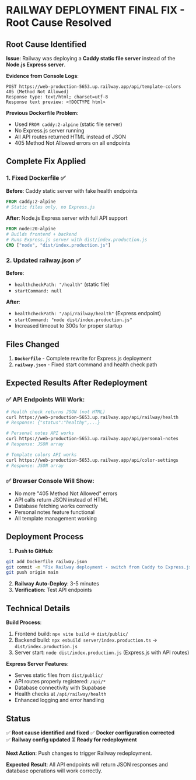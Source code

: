 # RAILWAY DEPLOYMENT FINAL FIX - Root Cause Resolved

## Root Cause Identified

**Issue**: Railway was deploying a **Caddy static file server** instead of the **Node.js Express server**.

**Evidence from Console Logs**:
```
POST https://web-production-5653.up.railway.app/api/template-colors 405 (Method Not Allowed)
Response type: text/html; charset=utf-8
Response text preview: <!DOCTYPE html>
```

**Previous Dockerfile Problem**:
- Used `FROM caddy:2-alpine` (static file server)
- No Express.js server running
- All API routes returned HTML instead of JSON
- 405 Method Not Allowed errors on all endpoints

## Complete Fix Applied

### 1. Fixed Dockerfile ✅
**Before**: Caddy static server with fake health endpoints
```dockerfile
FROM caddy:2-alpine
# Static files only, no Express.js
```

**After**: Node.js Express server with full API support
```dockerfile
FROM node:20-alpine
# Builds frontend + backend
# Runs Express.js server with dist/index.production.js
CMD ["node", "dist/index.production.js"]
```

### 2. Updated railway.json ✅
**Before**: 
- `healthcheckPath: "/health"` (static file)
- `startCommand: null`

**After**:
- `healthcheckPath: "/api/railway/health"` (Express endpoint)  
- `startCommand: "node dist/index.production.js"`
- Increased timeout to 300s for proper startup

## Files Changed

1. **`Dockerfile`** - Complete rewrite for Express.js deployment
2. **`railway.json`** - Fixed start command and health check path

## Expected Results After Redeployment

### ✅ API Endpoints Will Work:
```bash
# Health check returns JSON (not HTML)
curl https://web-production-5653.up.railway.app/api/railway/health
# Response: {"status":"healthy",...}

# Personal notes API works
curl https://web-production-5653.up.railway.app/api/personal-notes
# Response: JSON array

# Template colors API works  
curl https://web-production-5653.up.railway.app/api/color-settings
# Response: JSON array
```

### ✅ Browser Console Will Show:
- No more "405 Method Not Allowed" errors
- API calls return JSON instead of HTML
- Database fetching works correctly
- Personal notes feature functional
- All template management working

## Deployment Process

1. **Push to GitHub**:
```bash
git add Dockerfile railway.json
git commit -m "Fix Railway deployment - switch from Caddy to Express.js"
git push origin main
```

2. **Railway Auto-Deploy**: 3-5 minutes
3. **Verification**: Test API endpoints

## Technical Details

**Build Process**:
1. Frontend build: `npx vite build` → `dist/public/`
2. Backend build: `npx esbuild server/index.production.ts` → `dist/index.production.js`
3. Server start: `node dist/index.production.js` (Express.js with API routes)

**Express Server Features**:
- Serves static files from `dist/public/`
- API routes properly registered: `/api/*`
- Database connectivity with Supabase
- Health checks at `/api/railway/health`
- Enhanced logging and error handling

## Status

✅ **Root cause identified and fixed**
✅ **Docker configuration corrected**  
✅ **Railway config updated**
⏳ **Ready for redeployment**

**Next Action**: Push changes to trigger Railway redeployment.

**Expected Result**: All API endpoints will return JSON responses and database operations will work correctly.